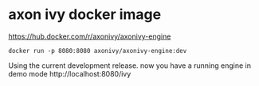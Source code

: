 # axon ivy docker image

https://hub.docker.com/r/axonivy/axonivy-engine

`docker run -p 8080:8080 axonivy/axonivy-engine:dev`

Using the current development release.
now you have a running engine in demo mode http://localhost:8080/ivy
